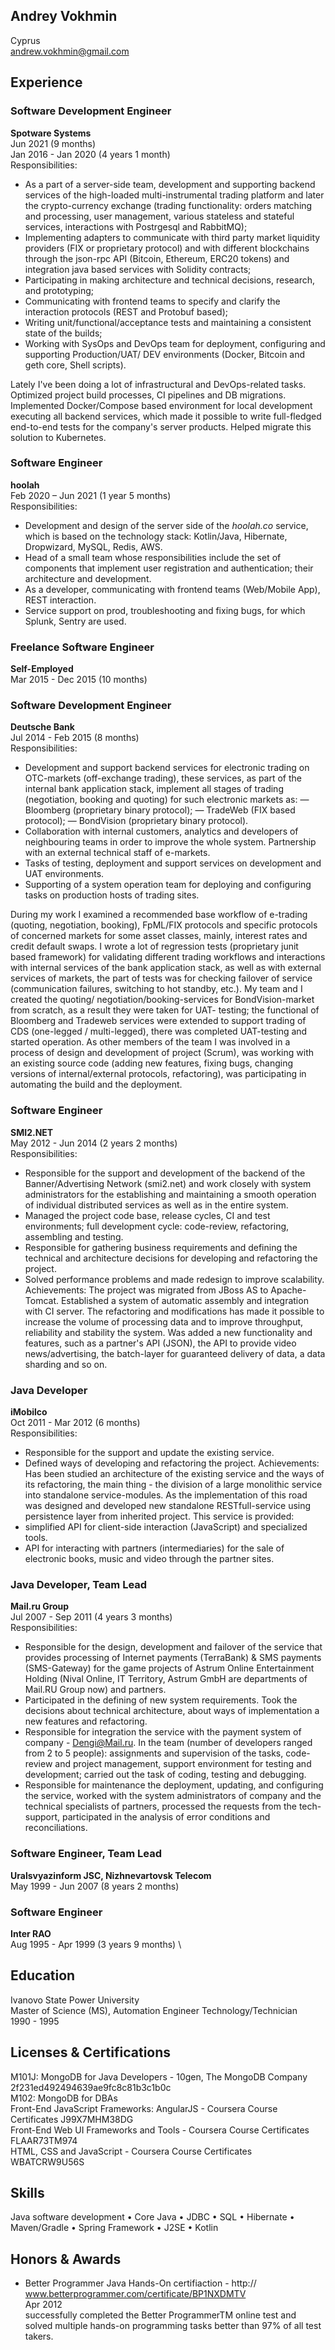 ## Andrey Vokhmin 
Cyprus \
andrew.vokhmin@gmail.com

## Experience

### Software Development Engineer
**Spotware Systems** \
Jun 2021 (9 months) \
Jan 2016 - Jan 2020 (4 years 1 month) \
Responsibilities:
- As a part of a server-side team, development and supporting backend services of the high-loaded multi-instrumental trading platform and later the crypto-currency exchange (trading functionality: orders matching and processing, user management, various stateless and stateful services, interactions with Postrgesql and RabbitMQ);
- Implementing adapters to communicate with third party market liquidity providers (FIX or proprietary protocol) and with different blockchains through the json-rpc API (Bitcoin, Ethereum, ERC20 tokens) and integration java based services with Solidity contracts;
- Participating in making architecture and technical decisions, research, and prototyping;
- Communicating with frontend teams to specify and clarify the interaction protocols (REST and Protobuf based);
- Writing unit/functional/acceptance tests and maintaining a consistent state of the builds;
- Working with SysOps and DevOps team for deployment, configuring and supporting Production/UAT/ DEV environments (Docker, Bitcoin and geth core, Shell scripts).

Lately I've been doing a lot of infrastructural and DevOps-related tasks. Optimized project build processes, CI pipelines and DB migrations. Implemented Docker/Compose based environment for local development executing all backend services, which made it possible to write full-fledged end-to-end tests for the company's server products. Helped migrate this solution to Kubernetes.

### Software Engineer
**hoolah** \
Feb 2020 – Jun 2021 (1 year 5 months) \
Responsibilities:
- Development and design of the server side of the _hoolah.co_ service, which is based on the technology stack: Kotlin/Java, Hibernate, Dropwizard, MySQL, Redis, AWS.
- Head of a small team whose responsibilities include the set of components that implement user registration and authentication; their architecture and development.
- As a developer, communicating with frontend teams (Web/Mobile App), REST interaction.
- Service support on prod, troubleshooting and fixing bugs, for which Splunk, Sentry are used.

### Freelance Software Engineer
**Self-Employed** \
Mar 2015 - Dec 2015 (10 months)

### Software Development Engineer
**Deutsche Bank** \
Jul 2014 - Feb 2015 (8 months) \
Responsibilities:
- Development and support backend services for electronic trading on OTC-markets (off-exchange trading), these services, as part of the internal bank application stack, implement all stages of trading (negotiation, booking and quoting) for such electronic markets as:
— Bloomberg (proprietary binary protocol);
— TradeWeb (FIX based protocol);
— BondVision (proprietary binary protocol).
- Collaboration with internal customers, analytics and developers
of neighbouring teams in order to improve the whole
system. Partnership with an external technical staff of e-markets.
- Tasks of testing, deployment and support services on development and UAT environments.
- Supporting of a system operation team for deploying and configuring tasks on production hosts of trading sites.

During my work I examined a recommended base workflow of e-trading (quoting, negotiation, booking), FpML/FIX protocols and specific protocols of concerned markets for some asset classes, mainly, interest rates and credit default swaps. I wrote a lot of regression tests (proprietary junit based framework) for validating different trading workflows and interactions with internal services of the bank application stack, as well as with external services of markets, the part of tests was for checking failover of service (communication failures, switching to hot standby, etc.). My team and I created the quoting/ negotiation/booking-services for BondVision-market from scratch, as a result they were taken for UAT- testing; the functional of Bloomberg and Tradeweb services were extended to support trading of CDS (one-legged / multi-legged), there was completed UAT-testing and started operation. As other members of the team I was involved in a process of design and development of project (Scrum), was working with an existing source code (adding new features, fixing bugs, changing versions of internal/external protocols, refactoring), was participating in automating the build and the deployment.

### Software Engineer
**SMI2.NET** \
May 2012 - Jun 2014 (2 years 2 months) \
Responsibilities:
- Responsible for the support and development of the backend of the Banner/Advertising Network (smi2.net) and work closely with system administrators for the establishing and maintaining a smooth operation of individual distributed services as well as in the entire system.
- Managed the project code base, release cycles, CI and test environments; full development cycle: code-review, refactoring, assembling and testing.
- Responsible for gathering business requirements and defining the technical and architecture decisions for developing and refactoring the project.
- Solved performance problems and made redesign to improve scalability.
Achievements:
The project was migrated from JBoss AS to Apache-Tomcat. Established a system of automatic assembly and integration with CI server. The refactoring and modifications has made it possible to increase the volume of processing data and to improve throughput, reliability and stability the system. Was added a new functionality and features, such as a partner's API (JSON), the API to provide video news/advertising, the batch-layer for guaranteed delivery of data, a data sharding and so on.

### Java Developer
**iMobilco** \
Oct 2011 - Mar 2012 (6 months) \
Responsibilities:
- Responsible for the support and update the existing service.
- Defined ways of developing and refactoring the project.
Achievements:
Has been studied an architecture of the existing service and the ways of its refactoring, the main thing - the division of a large monolithic service into standalone service-modules. As the implementation of this road was designed and developed new standalone RESTfull-service using persistence layer from inherited project. This service is provided:
- simplified API for client-side interaction (JavaScript) and specialized tools.
- API for interacting with partners (intermediaries) for the sale of electronic books, music and video through the partner sites.

### Java Developer, Team Lead
**Mail.ru Group** \
Jul 2007 - Sep 2011 (4 years 3 months) \
Responsibilities:
- Responsible for the design, development and failover of the service that provides processing of Internet payments (TerraBank) & SMS payments (SMS-Gateway) for the game projects of Astrum Online Entertainment Holding (Nival Online, IT Territory, Astrum GmbH are departments of Mail.RU Group now) and partners.
- Participated in the defining of new system requirements. Took the decisions about technical architecture, about ways of implementation a new features and refactoring.
- Responsible for integration the service with the payment system of company - Dengi@Mail.ru.
In the team (number of developers ranged from 2 to 5 people): assignments and supervision of the tasks, code-review and project management, support environment for testing and development; carried out the task of coding, testing and debugging.
- Responsible for maintenance the deployment, updating, and configuring the service, worked with the system administrators of company and the technical specialists of partners, processed the requests from the tech-support, participated in the analysis of error conditions and reconciliations.

### Software Engineer, Team Lead
**Uralsvyazinform JSC, Nizhnevartovsk Telecom** \
May 1999 - Jun 2007 (8 years 2 months)

### Software Engineer
**Inter RAO** \
Aug 1995 - Apr 1999 (3 years 9 months) \

## Education
Ivanovo State Power University \
Master of Science (MS), Automation Engineer Technology/Technician \
1990 - 1995

## Licenses & Certifications

M101J: MongoDB for Java Developers - 10gen, The MongoDB Company
2f231ed492494639ae9fc8c81b3c1b0c \
M102: MongoDB for DBAs \
Front-End JavaScript Frameworks: AngularJS - Coursera Course Certificates
J99X7MHM38DG \
Front-End Web UI Frameworks and Tools - Coursera Course Certificates FLAAR73TM974 \
HTML, CSS and JavaScript - Coursera Course Certificates WBATCRW9U56S

## Skills

Java software development • Core Java • JDBC • SQL • Hibernate • Maven/Gradle • Spring Framework • J2SE  • Kotlin

## Honors & Awards

- Better Programmer Java Hands-On certifiaction - http:// www.betterprogrammer.com/certificate/BP1NXDMTV \
Apr 2012 \
successfully completed the Better ProgrammerTM online test and solved multiple hands-on programming tasks better than 97% of all test takers.
